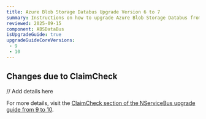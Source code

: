 ```yaml
---
title: Azure Blob Storage Databus Upgrade Version 6 to 7
summary: Instructions on how to upgrade Azure Blob Storage Databus from version 6 to 7.
reviewed: 2025-09-15
component: ABSDataBus
isUpgradeGuide: true
upgradeGuideCoreVersions:
 - 9
 - 10
---
```


## Changes due to ClaimCheck

// Add details here

For more details, visit the [ClaimCheck section of the NServiceBus upgrade guide from 9 to 10](/nservicebus/upgrades/9to10/#databus-feature-moved-to-separate-nservicebus-claimcheck-package).

